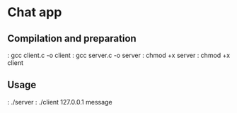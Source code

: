 # Chat app

## Compilation and preparation

: gcc client.c -o client
: gcc server.c -o server
: chmod +x server
: chmod +x client

## Usage

: ./server
: ./client 127.0.0.1 message
